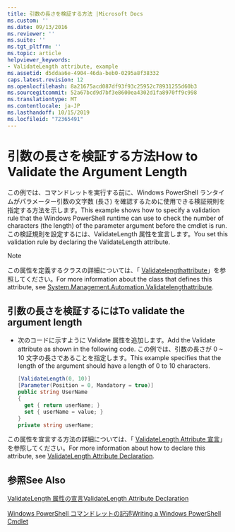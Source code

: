 ```yaml
---
title: 引数の長さを検証する方法 |Microsoft Docs
ms.custom: ''
ms.date: 09/13/2016
ms.reviewer: ''
ms.suite: ''
ms.tgt_pltfrm: ''
ms.topic: article
helpviewer_keywords:
- ValidateLength attribute, example
ms.assetid: d5ddaa6e-4904-46da-beb0-0295a8f38332
caps.latest.revision: 12
ms.openlocfilehash: 8a21675acd087df93f93c25952c78931255d60b3
ms.sourcegitcommit: 52a67bcd9d7bf3e8600ea4302d1fa8970ff9c998
ms.translationtype: MT
ms.contentlocale: ja-JP
ms.lasthandoff: 10/15/2019
ms.locfileid: "72365491"
---
```

# <a name="how-to-validate-the-argument-length"></a><span data-ttu-id="0f3da-102">引数の長さを検証する方法</span><span class="sxs-lookup"><span data-stu-id="0f3da-102">How to Validate the Argument Length</span></span>

<span data-ttu-id="0f3da-103">この例では、コマンドレットを実行する前に、Windows PowerShell ランタイムがパラメーター引数の文字数 (長さ) を確認するために使用できる検証規則を指定する方法を示します。</span><span class="sxs-lookup"><span data-stu-id="0f3da-103">This example shows how to specify a validation rule that the Windows PowerShell runtime can use to check the number of characters (the length) of the parameter argument before the cmdlet is run.</span></span> <span data-ttu-id="0f3da-104">この検証規則を設定するには、ValidateLength 属性を宣言します。</span><span class="sxs-lookup"><span data-stu-id="0f3da-104">You set this validation rule by declaring the ValidateLength attribute.</span></span>

> [!NOTE]
> <span data-ttu-id="0f3da-105">この属性を定義するクラスの詳細については、「 [Validatelengthattribute](/dotnet/api/System.Management.Automation.ValidateLengthAttribute)」を参照してください。</span><span class="sxs-lookup"><span data-stu-id="0f3da-105">For more information about the class that defines this attribute, see [System.Management.Automation.Validatelengthattribute](/dotnet/api/System.Management.Automation.ValidateLengthAttribute).</span></span>

## <a name="to-validate-the-argument-length"></a><span data-ttu-id="0f3da-106">引数の長さを検証するには</span><span class="sxs-lookup"><span data-stu-id="0f3da-106">To validate the argument length</span></span>

- <span data-ttu-id="0f3da-107">次のコードに示すように Validate 属性を追加します。</span><span class="sxs-lookup"><span data-stu-id="0f3da-107">Add the Validate attribute as shown in the following code.</span></span> <span data-ttu-id="0f3da-108">この例では、引数の長さが 0 ~ 10 文字の長さであることを指定します。</span><span class="sxs-lookup"><span data-stu-id="0f3da-108">This example specifies that the length of the argument should have a length of 0 to 10 characters.</span></span>

    ```csharp
    [ValidateLength(0, 10)]
    [Parameter(Position = 0, Mandatory = true)]
    public string UserName
    {
      get { return userName; }
      set { userName = value; }
    }
    private string userName;
    ```

<span data-ttu-id="0f3da-109">この属性を宣言する方法の詳細については、「 [ValidateLength Attribute 宣言](./validatelength-attribute-declaration.md)」を参照してください。</span><span class="sxs-lookup"><span data-stu-id="0f3da-109">For more information about how to declare this attribute, see [ValidateLength Attribute Declaration](./validatelength-attribute-declaration.md).</span></span>

## <a name="see-also"></a><span data-ttu-id="0f3da-110">参照</span><span class="sxs-lookup"><span data-stu-id="0f3da-110">See Also</span></span>

[<span data-ttu-id="0f3da-111">ValidateLength 属性の宣言</span><span class="sxs-lookup"><span data-stu-id="0f3da-111">ValidateLength Attribute Declaration</span></span>](./validatelength-attribute-declaration.md)

[<span data-ttu-id="0f3da-112">Windows PowerShell コマンドレットの記述</span><span class="sxs-lookup"><span data-stu-id="0f3da-112">Writing a Windows PowerShell Cmdlet</span></span>](./writing-a-windows-powershell-cmdlet.md)
